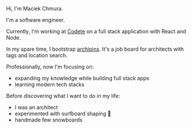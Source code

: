 ---
---

Hi, I'm Maciek Chmura.

I'm a software engineer. 

Currently, I'm working at [Codete](https://codete.com/) on a full stack application with React and Node.

In my spare time, I bootstrap [archipins](https://archipins.com/). It's a job board for architects with tags and location search.

Professionally, now I'm focusing on:
* expanding my knowledge while building full stack apps
* learning modern tech stacks 

Before discovering what I want to do in my life:
 * I was an architect 
 * experimented with surfboard shaping 🤣
 * handmade few snowboards


